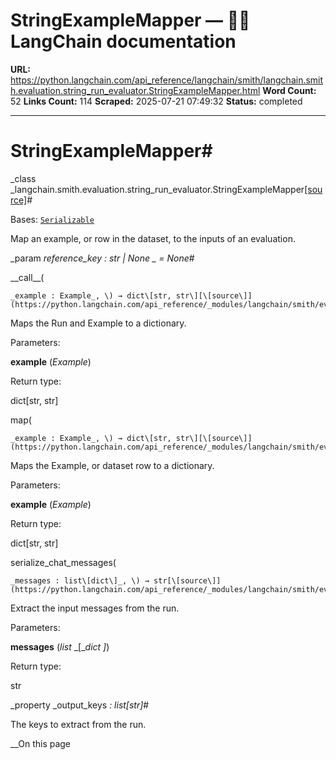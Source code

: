 # StringExampleMapper — 🦜🔗 LangChain  documentation

**URL:** https://python.langchain.com/api_reference/langchain/smith/langchain.smith.evaluation.string_run_evaluator.StringExampleMapper.html
**Word Count:** 52
**Links Count:** 114
**Scraped:** 2025-07-21 07:49:32
**Status:** completed

---

# StringExampleMapper\#

_class _langchain.smith.evaluation.string\_run\_evaluator.StringExampleMapper[\[source\]](https://python.langchain.com/api_reference/_modules/langchain/smith/evaluation/string_run_evaluator.html#StringExampleMapper)\#     

Bases: [`Serializable`](https://python.langchain.com/api_reference/core/load/langchain_core.load.serializable.Serializable.html#langchain_core.load.serializable.Serializable "langchain_core.load.serializable.Serializable")

Map an example, or row in the dataset, to the inputs of an evaluation.

_param _reference\_key _: str | None_ _ = None_\#     

\_\_call\_\_\(

    _example : Example_, \) → dict\[str, str\][\[source\]](https://python.langchain.com/api_reference/_modules/langchain/smith/evaluation/string_run_evaluator.html#StringExampleMapper.__call__)\#     

Maps the Run and Example to a dictionary.

Parameters:     

**example** \(_Example_\)

Return type:     

dict\[str, str\]

map\(

    _example : Example_, \) → dict\[str, str\][\[source\]](https://python.langchain.com/api_reference/_modules/langchain/smith/evaluation/string_run_evaluator.html#StringExampleMapper.map)\#     

Maps the Example, or dataset row to a dictionary.

Parameters:     

**example** \(_Example_\)

Return type:     

dict\[str, str\]

serialize\_chat\_messages\(

    _messages : list\[dict\]_, \) → str[\[source\]](https://python.langchain.com/api_reference/_modules/langchain/smith/evaluation/string_run_evaluator.html#StringExampleMapper.serialize_chat_messages)\#     

Extract the input messages from the run.

Parameters:     

**messages** \(_list_ _\[__dict_ _\]_\)

Return type:     

str

_property _output\_keys _: list\[str\]_\#     

The keys to extract from the run.

__On this page